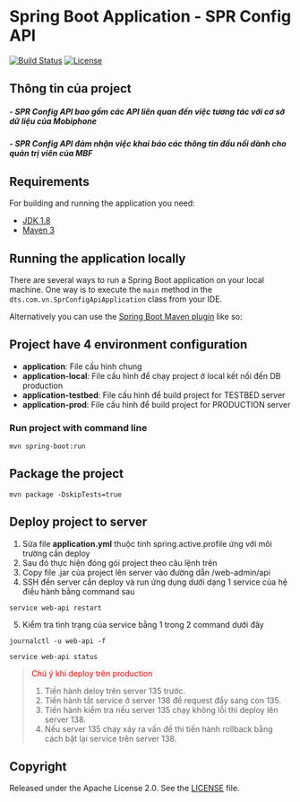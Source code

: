 # Spring Boot Application - SPR Config API

[![Build Status](https://travis-ci.org/codecentric/springboot-sample-app.svg?branch=master)](https://travis-ci.org/codecentric/springboot-sample-app)
[![License](http://img.shields.io/:license-apache-blue.svg)](http://www.apache.org/licenses/LICENSE-2.0.html)

## Thông tin của project

##### - SPR Config API bao gồm các API liên quan đến việc tương tác với cơ sở dữ liệu của Mobiphone

##### - SPR Config API đảm nhận việc khai báo các thông tin đấu nối dành cho quản trị viên của MBF

## Requirements

For building and running the application you need:

- [JDK 1.8](http://www.oracle.com/technetwork/java/javase/downloads/jdk8-downloads-2133151.html)
- [Maven 3](https://maven.apache.org)

## Running the application locally

There are several ways to run a Spring Boot application on your local machine. One way is to execute the `main` method
in the `dts.com.vn.SprConfigApiApplication` class from your IDE.

Alternatively you can use
the [Spring Boot Maven plugin](https://docs.spring.io/spring-boot/docs/current/reference/html/build-tool-plugins-maven-plugin.html)
like so:

## Project have 4 environment configuration

* **application**: File cấu hình chung
* **application-local**:      File cấu hình để chạy project ở local kết nối đến DB production
* **application-testbed**:    File cấu hình để build project for TESTBED server
* **application-prod**:       File cấu hình để build project for PRODUCTION server

### Run project with command line

````shell
mvn spring-boot:run
````

## Package the project

````shell
mvn package -DskipTests=true
````

## Deploy project to server

1. Sửa file **application.yml** thuộc tính spring.active.profile ứng với môi trường cần deploy
2. Sau đó thực hiện đóng gói project theo câu lệnh trên
3. Copy file .jar của project lên server vào đường dẫn /web-admin/api
4. SSH đến server cần deploy và run ứng dụng dưới dạng 1 service của hệ điều hành bằng command sau

````shell
service web-api restart
````

5. Kiểm tra tình trạng của service bằng 1 trong 2 command dưới đây

````shell
journalctl -u web-api -f

service web-api status
````

> <span style="color:red">Chú ý khi deploy trên production</span>
> 1. Tiền hành deloy trên server 135 trước.
> 2. Tiến hành tắt service ở server 138 để request đẩy sang con 135.
> 3. Tiến hành kiểm tra nếu server 135 chạy không lỗi thì deploy lên server 138.
> 4. Nếu server 135 chạy xảy ra vấn đề thì tiến hành rollback bằng cách bật lại service trên server 138.

## Copyright

Released under the Apache License 2.0. See
the [LICENSE](https://github.com/codecentric/springboot-sample-app/blob/master/LICENSE) file.